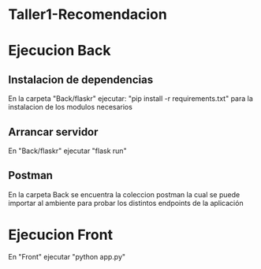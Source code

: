 # Taller1-Recomendacion

# Ejecucion Back

## Instalacion de dependencias
En la carpeta "Back/flaskr" ejecutar: "pip install -r requirements.txt" para la instalacion de los modulos necesarios

## Arrancar servidor
En "Back/flaskr" ejecutar "flask run"

## Postman

En la carpeta Back se encuentra la coleccion postman la cual se puede importar al ambiente para probar los distintos endpoints de la aplicación


# Ejecucion Front
En "Front" ejecutar "python app.py"